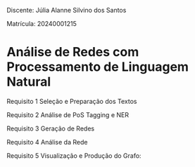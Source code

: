Discente: Júlia Alanne Silvino dos Santos

Matrícula: 20240001215

# Análise de Redes com Processamento de Linguagem Natural

Requisito 1
Seleção e Preparação dos Textos

Requisito 2
Análise de PoS Tagging e NER

Requisito 3
Geração de Redes

Requisito 4
Análise da Rede

Requisito 5
Visualização e Produção do Grafo:

